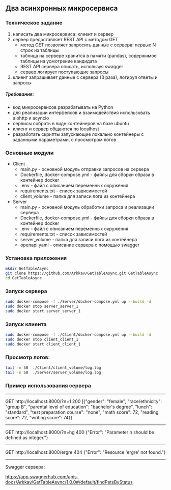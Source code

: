 ## Два асинхронных микросервиса
### Техническое задание
1. написать два микросервиса: клиент и сервер
2. сервер предоставляет REST API с методом GET
   - метод GET позволяет запросить данные с сервера: первые N строк из таблицы
   - таблица на сервере хранится в памяти (pandas), содержимое таблицы на усмотрение кандидата
   - REST API сервера описать, используя swagger
   - сервер логирует поступающие запросы
3. клиент запрашивает данные с сервера (3 раза), логируя ответы и запросы 
   
##### Требования:
   - код микросервисов разрабатывать на Python 
   - для реализации интерфейсов и взаимодействия использовать aiohttp и acyncio
   - сервисы собрать в виде контейнеров на базе ubuntu 
   - клиент и сервер общаются по localhost
   - разработать скрипты запускающие локально контейнеры с заданными параметрами, с просмотром логов

### Основные модули

- Client
    - main.py - основной модуль отправки запросов на сервера
    - Dockerfile, docker-compose.yml - файлы для сборки образа в контейнер docker
    - .env - файл с описанием переменных окружения
    - requirements.txt - список зависимостей
    - client_volume - папка для записи лога из контейнера
- Server
    - main.py - основной модуль обработки запроса и реализации сервера
    - Dockerfile, docker-compose.yml - файлы для сборки образа в контейнер docker
    - .env - файл с описанием переменных окружения
    - requirements.txt - список зависимостей
    - server_volume - папка для записи лога из контейнера
    - openapi.yaml - описание сервера с помощью swagger

### Установка приложения 
```bash
mkdir GetTableAsync
git clone https://github.com/Arkkav/GetTableAsync.git GetTableAsync
cd GetTableAsync
```

### Запуск сервера
```bash
sudo docker-compose -f ./Server/docker-compose.yml up --build -d
sudo docker stop server_server_1
sudo docker start server_server_1
```

### Запуск клиента
```bash
sudo docker-compose -f ./Client/docker-compose.yml up --build -d
sudo docker stop client_client_1
sudo docker start client_client_1
```
### Просмотр логов:
```bash
tail -n 50  ./Client/client_volume/log.log
tail -n 50  ./Server/server_volume/log.log
```
### Пример использования сервера

---
GET http://localhost:8000/?n=1
200 
[{"gender": "female", 
"race/ethnicity": "group B", 
"parental level of education": "bachelor's degree", 
"lunch": "standard", 
"test preparation course": "none", 
"math score": 72, 
"reading score": 72, 
"writing score": 74}]

---
GET http://localhost:8000/?n=hg
400 {"Error": "Parameter n should be defined as integer."}

---
GET http://localhost:8000/ergre
404 {"Error": "Resource 'ergre' not found."}

---
Swagger сервера:

https://app.swaggerhub.com/apis-docs/Arkkav/GetTableAsync/1.0.0#/default/findPetsByStatus